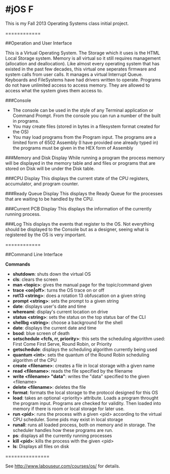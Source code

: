 #jOS F
============

This is my Fall 2013 Operating Systems class initial project.

============

##Operation and User Interface

This is a Virtual Operating System. The Storage which it uses is the HTML Local Storage system. Memory is all virtual so it still requires management (allocation and deallocation). Like almost every operating system that has existed in the past few decades, this virtual one seperates firmware and system calls from user calls. It manages a virtual Interrupt Queue. Keyboards and FileSystems have had drivers written to operate. Programs do not have unlimited access to access memory. They are allowed to access what the system gives them access to. 

###Console

- The console can be used in the style of any Terminal application or Command Prompt. From the console you can run a number of the built in programs.
- You may create files (stored in bytes in a filesystem format created for the OS)
- You may load programs from the Program input. The programs are a limited form of 6502 Assembly (I have provided one already typed in) the programs must be given in the HEX form of Assembly

###Memory and Disk Display
While running a program the process memory will be displayed in the memory table and and files or programs that are stored on Disk will be under the Disk table.

###CPU Display
This displays the current state of the CPU registers, accumulator, and program counter.

###Ready Queue Display
This displays the Ready Queue for the processes that are waiting to be handled by the CPU.

###Current PCB Display
This displays the information of the currently running process.

###Log
This displays the events that register to the OS. Not everything should be displayed to the Console but as a designer, seeing what is registered by the OS is very important.

============

##Command Line Interface

**Commands**

- **shutdown**: shuts down the virtual OS
- **cls**: clears the screen
- **man &lt;topic&gt;**: gives the manual page for the topic/command given
- **trace &lt;on|off&gt;**: turns the OS trace on or off
- **rot13 &lt;string&gt;**: does a rotation 13 obfuscation on a given string
- **prompt &lt;string&gt;**: sets the prompt to a given string
- **date**: displays user's date and time
- **whereami**: display's current location on drive
- **status &lt;string&gt;**: sets the status on the top status bar of the CLI
- **shellbg &lt;string&gt;**: choose a background for the shell
- **date**: displays the current date and time
- **bsod**: blue screen of death
- **setschedule &lt;fcfs, rr, priority&gt;**: this sets the scheduling algorithm used: First Come First Serve, Round Robin, or Priority
- **getschedule**: displays the scheduling algorithm currently being used
- **quantum &lt;int&gt;**: sets the quantum of the Round Robin scheduling algorithm of the CPU
- **create &lt;filename&gt;**: creates a file in local storage with a given name
- **read &lt;filename&gt;**: reads the file specified by the filename
- **write &lt;filename&gt; "data"**: writes the "data" specified to the given &lt;filename&gt;
- **delete &lt;filename&gt;**: deletes the file
- **format**: formats the local storage to the protocol designed for this OS
- **load**: takes an optional &lt;priority&gt; attribute. Loads a program throught the program input. Programs are checked for validity. Then loaded into memory if there is room or local storage for later use.
- **run &lt;pid&gt;**: runs the process with a given &lt;pid&gt; according to the virtual CPU scheduler. Some pids may exist in local storage
- **runall**: runs all loaded process, both on memory and in storage. The scheduler handles how these programs are run.
- **ps**: displays all the currently running processes
- **kill &lt;pid&gt;**: kills the process with the given &lt;pid&gt;
- **ls**: Displays all files on disk


===============




See http://www.labouseur.com/courses/os/ for details.
